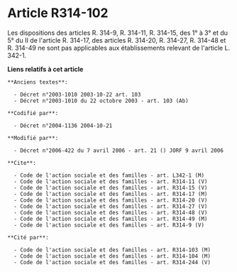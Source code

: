 # Article R314-102

Les dispositions des articles R. 314-9, R. 314-11, R. 314-15, des 1° à 3° et du 5° du II de l'article R. 314-17, des articles
R. 314-20, R. 314-27, R. 314-48 et R. 314-49 ne sont pas applicables aux établissements relevant de l'article L. 342-1.

**Liens relatifs à cet article**

	**Anciens textes**:

	  - Décret n°2003-1010 2003-10-22 art. 103
	  - Décret n°2003-1010 du 22 octobre 2003 - art. 103 (Ab)

	**Codifié par**:

	  - Décret n°2004-1136 2004-10-21

	**Modifié par**:

	  - Décret n°2006-422 du 7 avril 2006 - art. 21 () JORF 9 avril 2006

	**Cite**:

	  - Code de l'action sociale et des familles - art. L342-1 (M)
	  - Code de l'action sociale et des familles - art. R314-11 (V)
	  - Code de l'action sociale et des familles - art. R314-15 (V)
	  - Code de l'action sociale et des familles - art. R314-17 (M)
	  - Code de l'action sociale et des familles - art. R314-20 (V)
	  - Code de l'action sociale et des familles - art. R314-27 (V)
	  - Code de l'action sociale et des familles - art. R314-48 (V)
	  - Code de l'action sociale et des familles - art. R314-49 (M)
	  - Code de l'action sociale et des familles - art. R314-9 (V)

	**Cité par**:

	  - Code de l'action sociale et des familles - art. R314-103 (M)
	  - Code de l'action sociale et des familles - art. R314-104 (M)
	  - Code de l'action sociale et des familles - art. R314-244 (V)
